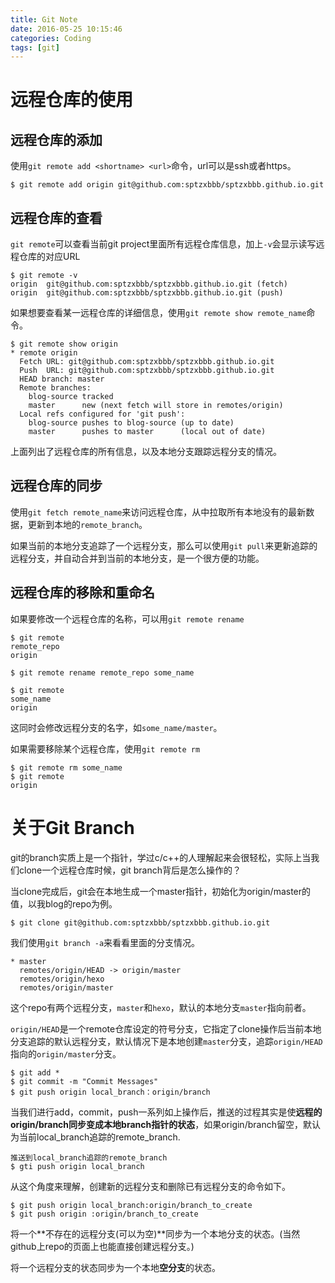 ```yaml
---
title: Git Note
date: 2016-05-25 10:15:46
categories: Coding
tags: [git]
---
```



# 远程仓库的使用

## 远程仓库的添加

使用`git remote add <shortname> <url>`命令，url可以是ssh或者https。

```
$ git remote add origin git@github.com:sptzxbbb/sptzxbbb.github.io.git
```

<!--more-->

## 远程仓库的查看

`git remote`可以查看当前git project里面所有远程仓库信息，加上`-v`会显示读写远程仓库的对应URL

```
$ git remote -v
origin	git@github.com:sptzxbbb/sptzxbbb.github.io.git (fetch)
origin	git@github.com:sptzxbbb/sptzxbbb.github.io.git (push)
```

如果想要查看某一远程仓库的详细信息，使用`git remote show remote_name`命令。

```
$ git remote show origin
* remote origin
  Fetch URL: git@github.com:sptzxbbb/sptzxbbb.github.io.git
  Push  URL: git@github.com:sptzxbbb/sptzxbbb.github.io.git
  HEAD branch: master
  Remote branches:
    blog-source tracked
    master      new (next fetch will store in remotes/origin)
  Local refs configured for 'git push':
    blog-source pushes to blog-source (up to date)
    master      pushes to master      (local out of date)
```

上面列出了远程仓库的所有信息，以及本地分支跟踪远程分支的情况。


## 远程仓库的同步

使用`git fetch remote_name`来访问远程仓库，从中拉取所有本地没有的最新数据，更新到本地的`remote_branch`。

如果当前的本地分支追踪了一个远程分支，那么可以使用`git pull`来更新追踪的远程分支，并自动合并到当前的本地分支，是一个很方便的功能。

## 远程仓库的移除和重命名

如果要修改一个远程仓库的名称，可以用`git remote rename`

```
$ git remote
remote_repo
origin

$ git remote rename remote_repo some_name

$ git remote
some_name
origin
```

这同时会修改远程分支的名字，如`some_name/master`。

如果需要移除某个远程仓库，使用`git remote rm`

```
$ git remote rm some_name
$ git remote
origin
```

# 关于Git Branch

git的branch实质上是一个指针，学过c/c++的人理解起来会很轻松，实际上当我们clone一个远程仓库时候，git branch背后是怎么操作的？

<!--more-->

当clone完成后，git会在本地生成一个master指针，初始化为origin/master的值，以我blog的repo为例。

```
$ git clone git@github.com:sptzxbbb/sptzxbbb.github.io.git
```

我们使用`git branch -a`来看看里面的分支情况。

```
* master
  remotes/origin/HEAD -> origin/master
  remotes/origin/hexo
  remotes/origin/master
```

这个repo有两个远程分支，`master`和`hexo`，默认的本地分支`master`指向前者。

`origin/HEAD`是一个remote仓库设定的符号分支，它指定了clone操作后当前本地分支追踪的默认远程分支，默认情况下是本地创建`master`分支，追踪`origin/HEAD`指向的`origin/master`分支。


```
$ git add *
$ git commit -m "Commit Messages"
$ git push origin local_branch：origin/branch
```

当我们进行add，commit，push一系列如上操作后，推送的过程其实是使**远程的origin/branch同步变成本地branch指针的状态**，如果origin/branch留空，默认为当前local_branch追踪的remote_branch.

```
推送到local_branch追踪的remote_branch
$ gti push origin local_branch
```

从这个角度来理解，创建新的远程分支和删除已有远程分支的命令如下。

```
$ git push origin local_branch:origin/branch_to_create
$ git push origin :origin/branch_to_create
```

将一个**不存在的远程分支(可以为空)**同步为一个本地分支的状态。(当然github上repo的页面上也能直接创建远程分支。)

将一个远程分支的状态同步为一个本地**空分支**的状态。

